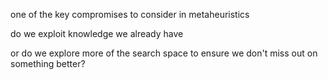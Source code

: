 

one of the key compromises to consider in metaheuristics

do we exploit knowledge we already have

or do we explore more of the search space to ensure we don't miss out on something better?